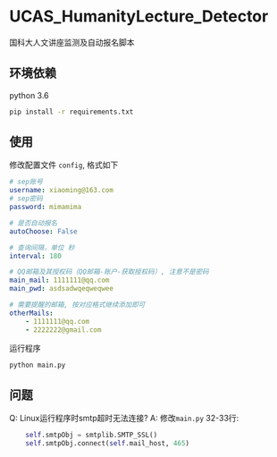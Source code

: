 # UCAS_HumanityLecture_Detector
国科大人文讲座监测及自动报名脚本

## 环境依赖

python 3.6

```sh
pip install -r requirements.txt
```


## 使用
修改配置文件 `config`, 格式如下
```yaml
# sep账号
username: xiaoming@163.com
# sep密码
password: mimamima

# 是否自动报名
autoChoose: False

# 查询间隔，单位 秒
interval: 180

# QQ邮箱及其授权码（QQ邮箱-账户-获取授权码）, 注意不是密码
main_mail: 1111111@qq.com
main_pwd: asdsadwqeqweqwee

# 需要提醒的邮箱, 按对应格式继续添加即可
otherMails:
    - 1111111@qq.com
    - 2222222@gmail.com
```
运行程序
```python
python main.py
```

## 问题

Q: Linux运行程序时smtp超时无法连接?
A: 修改`main.py` 32-33行:
```python
    self.smtpObj = smtplib.SMTP_SSL() 
    self.smtpObj.connect(self.mail_host, 465)
```
